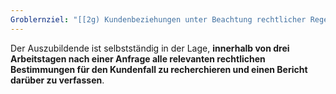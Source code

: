 ```yaml
---
Groblernziel: "[[2g) Kundenbeziehungen unter Beachtung rechtlicher Regelungen und betrieblicher Grundsätze gestalten]]"
---
```

Der Auszubildende ist selbstständig in der Lage, **innerhalb von drei Arbeitstagen nach einer Anfrage alle relevanten rechtlichen Bestimmungen für den Kundenfall zu recherchieren und einen Bericht darüber zu verfassen**.